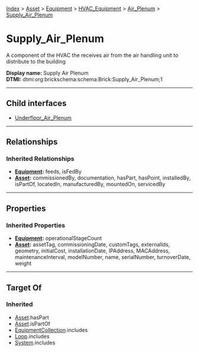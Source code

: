 [Index](../../../../../index.md) > [Asset](../../../../Asset.md) > [Equipment](../../../Equipment.md) > [HVAC_Equipment](../../HVAC_Equipment.md) > [Air_Plenum](../Air_Plenum.md) > [Supply_Air_Plenum](#)
# Supply_Air_Plenum

A component of the HVAC the receives air from the air handling unit to distribute to the building


**Display name:** Supply Air Plenum<br />
**DTMI:** dtmi:org:brickschema:schema:Brick:Supply_Air_Plenum;1

---

## Child interfaces
* [Underfloor_Air_Plenum](Underfloor_Air_Plenum.md)

---

## Relationships

### Inherited Relationships
* **[Equipment](../../../Equipment.md):** feeds, isFedBy
* **[Asset](../../../../Asset.md):** commissionedBy, documentation, hasPart, hasPoint, installedBy, isPartOf, locatedIn, manufacturedBy, mountedOn, servicedBy

---

## Properties

### Inherited Properties
* **[Equipment](../../../Equipment.md):** operationalStageCount
* **[Asset](../../../../Asset.md):** assetTag, commissioningDate, customTags, externalIds, geometry, initialCost, installationDate, IPAddress, MACAddress, maintenanceInterval, modelNumber, name, serialNumber, turnoverDate, weight

---

## Target Of
### Inherited
* [Asset](../../../../Asset.md).hasPart
* [Asset](../../../../Asset.md).isPartOf
* [EquipmentCollection](../../../../../Collection/EquipmentCollection.md).includes
* [Loop](../../../../../Collection/Loop/Loop.md).includes
* [System](../../../../../Collection/System/System.md).includes
